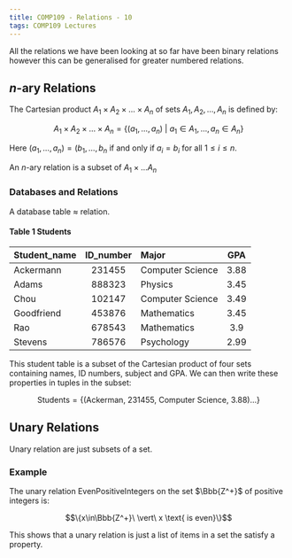```yaml
---
title: COMP109 - Relations - 10
tags: COMP109 Lectures
---
```

All the relations we have been looking at so far have been binary relations however this can be generalised for greater numbered relations.

## $n$-ary Relations
The Cartesian product $A_1\times A_2\times \ldots \times A_n$ of sets $A_1,A_2,\ldots,A_n$ is defined by:

$$A_1\times A_2\times \ldots \times A_n=\{(a_1,\ldots,a_n)\ \vert\ a_1\in A_1,\ldots,a_n\in A_n\}$$

Here $(a_1,\ldots,a_n)=(b_1,\ldots,b_n$ if and only if $a_i=b_i$ for all $1\leq i\leq n$.

An $n$-ary relation is a subset of $A_1\times\ldots A_n$

### Databases and Relations
A database table $\approx$ relation.

#### Table 1 $\text{Students}$
|Student_name|ID_number|Major|GPA|
|:--|:--:|:--|:-:|
|Ackermann|231455|Computer Science|3.88|
|Adams|888323|Physics|3.45|
|Chou|102147|Computer Science|3.49|
|Goodfriend|453876|Mathematics|3.45|
|Rao|678543|Mathematics|3.9|
|Stevens|786576|Psychology|2.99|

This student table is a subset of the Cartesian product of four sets containing names, ID numbers, subject and GPA. We can then write these properties in tuples in the subset:

$$\text{Students}=\{\text{(Ackerman, 231455, Computer Science, 3.88)}\ldots\}$$

## Unary Relations
Unary relation are just subsets of a set.

### Example
The unary relation $\text{EvenPositiveIntegers}$ on the set $\Bbb{Z^+}$ of positive integers is:

$$\{x\in\Bbb{Z^+}\ \vert\ x \text{ is even}\}$$

This shows that a unary relation is just a list of items in a set the satisfy a property.
